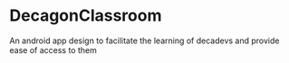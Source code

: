 # DecagonClassroom
An android app design to facilitate the learning of decadevs and provide ease of access to them
